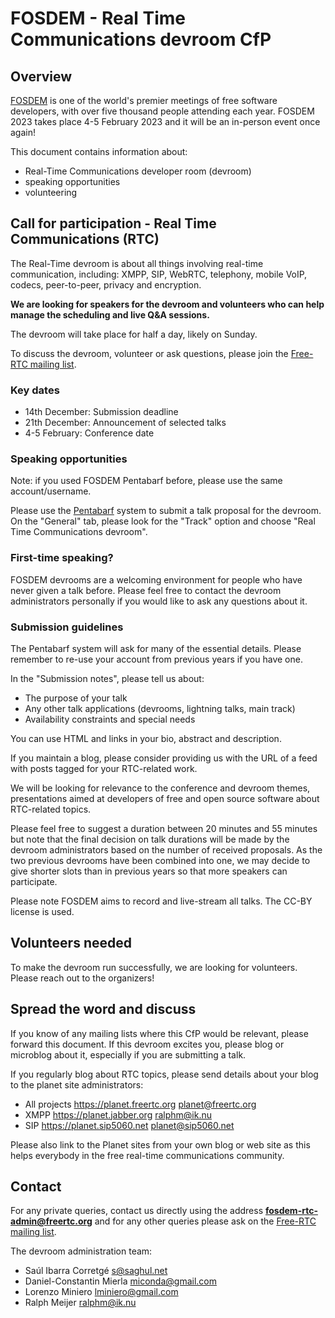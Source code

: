 # FOSDEM - Real Time Communications devroom CfP

## Overview

[FOSDEM] is one of the world's premier meetings of free software developers,
with over five thousand people attending each year. FOSDEM 2023
takes place 4-5 February 2023 and it will be an in-person event once again!

This document contains information about:

- Real-Time Communications developer room (devroom)
- speaking opportunities
- volunteering

## Call for participation - Real Time Communications (RTC)

The Real-Time devroom is about all things involving real-time communication,
including: XMPP, SIP, WebRTC, telephony, mobile VoIP, codecs, peer-to-peer,
privacy and encryption.

**We are looking for speakers for the devroom and volunteers who can help
manage the scheduling and live Q&A sessions.**

The devroom will take place for half a day, likely on Sunday.

To discuss the devroom, volunteer or ask questions, please join the
[Free-RTC mailing list].

### Key dates

- 14th December: Submission deadline
- 21th December: Announcement of selected talks
- 4-5 February: Conference date

### Speaking opportunities

Note: if you used FOSDEM Pentabarf before, please use the same account/username.

Please use the [Pentabarf] system to submit a talk proposal for the
devroom. On the "General" tab, please look for the "Track" option and
choose "Real Time Communications devroom".

### First-time speaking?

FOSDEM devrooms are a welcoming environment for people who have never
given a talk before. Please feel free to contact the devroom administrators
personally if you would like to ask any questions about it.

### Submission guidelines

The Pentabarf system will ask for many of the essential details. Please
remember to re-use your account from previous years if you have one.

In the "Submission notes", please tell us about:

- The purpose of your talk
- Any other talk applications (devrooms, lightning talks, main track)
- Availability constraints and special needs

You can use HTML and links in your bio, abstract and description.

If you maintain a blog, please consider providing us with the
URL of a feed with posts tagged for your RTC-related work.

We will be looking for relevance to the conference and devroom themes,
presentations aimed at developers of free and open source software about
RTC-related topics.

Please feel free to suggest a duration between 20 minutes and 55 minutes
but note that the final decision on talk durations will be made by the
devroom administrators based on the number of received proposals.
As the two previous devrooms have been combined into one, we may decide to
give shorter slots than in previous years so that more speakers can
participate.

Please note FOSDEM aims to record and live-stream all talks.
The CC-BY license is used.

## Volunteers needed

To make the devroom run successfully, we are looking for volunteers. Please reach
out to the organizers!

## Spread the word and discuss

If you know of any mailing lists where this CfP would be relevant, please
forward this document. If this devroom excites you, please blog or microblog
about it, especially if you are submitting a talk.

If you regularly blog about RTC topics, please send details about your
blog to the planet site administrators:

- All projects    https://planet.freertc.org      planet@freertc.org
- XMPP            https://planet.jabber.org       ralphm@ik.nu
- SIP             https://planet.sip5060.net      planet@sip5060.net

Please also link to the Planet sites from your own blog or web site as
this helps everybody in the free real-time communications community.

## Contact

For any private queries, contact us directly using the address
**fosdem-rtc-admin@freertc.org** and for any other queries please ask on
the [Free-RTC mailing list].

The devroom administration team:

- Saúl Ibarra Corretgé <s@saghul.net>
- Daniel-Constantin Mierla <miconda@gmail.com>
- Lorenzo Miniero <lminiero@gmail.com>
- Ralph Meijer <ralphm@ik.nu>

[FOSDEM]: https://fosdem.org
[Free-RTC mailing list]: http://lists.freertc.org/mailman/listinfo/discuss
[Pentabarf]: https://penta.fosdem.org/submission/FOSDEM23/
